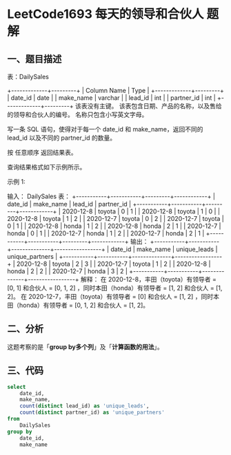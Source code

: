 # LeetCode1693 每天的领导和合伙人 题解

## 一、题目描述

表：DailySales

+-------------+---------+
| Column Name | Type    |
+-------------+---------+
| date_id     | date    |
| make_name   | varchar |
| lead_id     | int     |
| partner_id  | int     |
+-------------+---------+
该表没有主键。
该表包含日期、产品的名称，以及售给的领导和合伙人的编号。
名称只包含小写英文字母。


写一条 SQL 语句，使得对于每一个 date_id 和 make_name，返回不同的 lead_id 以及不同的 partner_id 的数量。

按 任意顺序 返回结果表。

查询结果格式如下示例所示。

 

示例 1:

输入：
DailySales 表：
+-----------+-----------+---------+------------+
| date_id   | make_name | lead_id | partner_id |
+-----------+-----------+---------+------------+
| 2020-12-8 | toyota    | 0       | 1          |
| 2020-12-8 | toyota    | 1       | 0          |
| 2020-12-8 | toyota    | 1       | 2          |
| 2020-12-7 | toyota    | 0       | 2          |
| 2020-12-7 | toyota    | 0       | 1          |
| 2020-12-8 | honda     | 1       | 2          |
| 2020-12-8 | honda     | 2       | 1          |
| 2020-12-7 | honda     | 0       | 1          |
| 2020-12-7 | honda     | 1       | 2          |
| 2020-12-7 | honda     | 2       | 1          |
+-----------+-----------+---------+------------+
输出：
+-----------+-----------+--------------+-----------------+
| date_id   | make_name | unique_leads | unique_partners |
+-----------+-----------+--------------+-----------------+
| 2020-12-8 | toyota    | 2            | 3               |
| 2020-12-7 | toyota    | 1            | 2               |
| 2020-12-8 | honda     | 2            | 2               |
| 2020-12-7 | honda     | 3            | 2               |
+-----------+-----------+--------------+-----------------+
解释：
在 2020-12-8，丰田（toyota）有领导者 = [0, 1] 和合伙人 = [0, 1, 2] ，同时本田（honda）有领导者 = [1, 2] 和合伙人 = [1, 2]。
在 2020-12-7，丰田（toyota）有领导者 = [0] 和合伙人 = [1, 2] ，同时本田（honda）有领导者 = [0, 1, 2] 和合伙人 = [1, 2]。



## 二、分析

这题考察的是「**group by多个列**」及「**计算函数的用法**」。



## 三、代码

```sql
select
    date_id,
    make_name,
    count(distinct lead_id) as 'unique_leads',
    count(distinct partner_id) as 'unique_partners'
from
    DailySales
group by
    date_id,
    make_name
```

